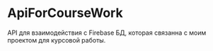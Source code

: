 # ApiForCourseWork
API для взаимодействия с Firebase БД, которая связанна с моим проектом для курсовой работы.
